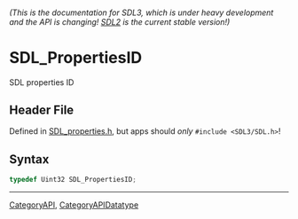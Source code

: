 ###### (This is the documentation for SDL3, which is under heavy development and the API is changing! [SDL2](https://wiki.libsdl.org/SDL2/) is the current stable version!)
# SDL_PropertiesID

SDL properties ID

## Header File

Defined in [SDL_properties.h](https://github.com/libsdl-org/SDL/blob/main/include/SDL3/SDL_properties.h), but apps should _only_ `#include <SDL3/SDL.h>`!

## Syntax

```c
typedef Uint32 SDL_PropertiesID;
```

----
[CategoryAPI](CategoryAPI), [CategoryAPIDatatype](CategoryAPIDatatype)

